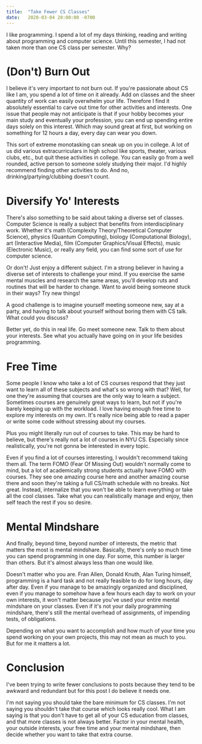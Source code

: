 ```yaml
---
title:  "Take Fewer CS Classes"
date:   2020-03-04 20:00:00 -0700
---
```


I like programming. I spend a lot of my days thinking, reading and
writing about programming and computer science. Until this semester, I
had not taken more than one CS class per semester. Why?

# (Don't) Burn Out

I believe it's very important to not burn out. If you're
passionate about CS like I am, you spend a lot of time on it
already. Add on classes and the sheer quantity of work can easily
overwhelm your life. Therefore I find it absolutely essential to carve
out time for other activities and interests. One issue that people may
not anticipate is that if your hobby becomes your main study and
eventually your profession, you can end up spending entire days solely
on this interest. Which may sound great at first, but working on
something for 12 hours a day, every day can wear you down.

This sort of extreme monotasking can sneak up on you in college. A lot
of us did various extracurriculars in high school like sports,
theater, various clubs, etc., but quit these activities in
college. You can easily go from a well rounded, active person to
someone solely studying their major. I'd highly recommend finding
other activities to do. And no, drinking/partying/clubbing doesn't
count.

# Diversify Yo' Interests

There's also something to be said about taking a diverse set of
classes. Computer Science is really a subject that benefits from
interdisciplinary work. Whether it's math (Complexity
Theory/Theoretical Computer Science), physics (Quantum Computing),
biology (Computational Biology), art (Interactive Media), film
(Computer Graphics/Visual Effects), music (Electronic Music), or
really any field, you can find some sort of use for computer science.

Or don't! Just enjoy a different subject. I'm a strong believer in
having a diverse set of interests to challenge your mind. If you
exercise the same mental muscles and research the same areas, you'll
develop ruts and routines that will be harder to change. Want to avoid
being someone stuck in their ways? Try new things!

A good challenge is to imagine yourself meeting someone new, say at a
party, and having to talk about yourself without boring them with CS
talk. What could you discuss?

Better yet, do this in real life. Go meet someone new. Talk to them
about your interests. See what you actually have going on in your life
besides programming.

# Free Time

Some people I know who take a lot of CS courses respond that they just
want to learn all of these subjects and what's so wrong with that?
Well, for one they're assuming that courses are the only way to
learn a subject. Sometimes courses are genuinely great ways to learn,
but not if you're barely keeping up with the workload. I love having
enough free time to explore my interests on my own. It's really nice
being able to read a paper or write some code without stressing about
my courses.

Plus you might literally run out of courses to take. This may be hard
to believe, but there's really not a lot of courses in NYU
CS. Especially since realistically, you're not gonna be interested in
every topic.

Even if you find a lot of courses interesting, I wouldn't recommend
taking them all. The term FOMO (Fear Of Missing Out) wouldn't normally
come to mind, but a lot of academically strong students actually have
FOMO with courses. They see one amazing course here and another
amazing course there and soon they're taking a full CS/math schedule
with no breaks. Not great. Instead, internalize that you won't be able
to learn everything or take all the cool classes. Take what you can
realistically manage and enjoy, then self teach the rest if you so
desire.

# Mental Mindshare

And finally, beyond time, beyond number of interests, the metric that
matters the most is mental mindshare. Basically, there's only so much
time you can spend programming in one day. For some, this number is
larger than others. But it's almost always less than one would like.

Doesn't matter who you are. Fran Allen, Donald Knuth, Alan Turing
himself, programming is a hard task and not really feasible to do for
long hours, day after day. Even if you manage to be amazingly
organized and disciplined, even if you manage to somehow have a few
hours each day to work on your own interests, it won't matter because
you've used your entire mental mindshare on your classes. Even if it's
not your daily programming mindshare, there's still the mental
overhead of assignments, of impending tests, of obligations.

Depending on what you want to accomplish and how much of your time you
spend working on your own projects, this may not mean as much to
you. But for me it matters a lot.

# Conclusion

I've been trying to write fewer conclusions to posts because they tend to be
awkward and redundant but for this post I do believe it needs one.

I'm not saying you should take the bare minimum for CS classes. I'm
not saying you shouldn't take that course which looks really
cool. What I am saying is that you don't have to get all of your CS
education from classes, and that more classes is not always
better. Factor in your mental health, your outside interests, your
free time and your mental mindshare, then decide whether you want to
take that extra course.
